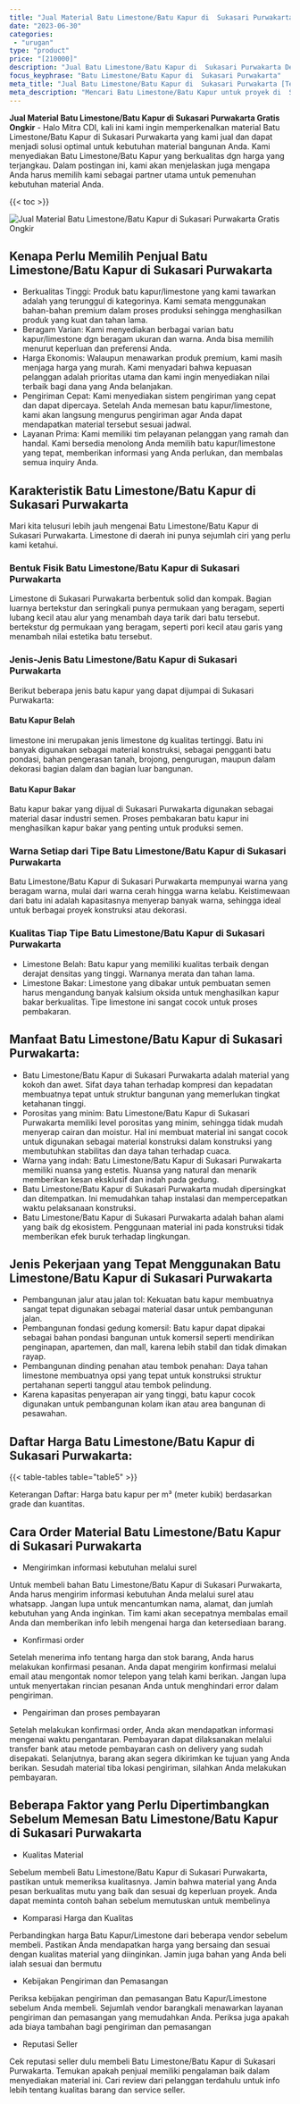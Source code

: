 ```yaml
---
title: "Jual Material Batu Limestone/Batu Kapur di  Sukasari Purwakarta Gratis Ongkir"
date: "2023-06-30"
categories:
 - "urugan"
type: "product"
price: "[210000]"
description: "Jual Batu Limestone/Batu Kapur di  Sukasari Purwakarta Dekat. Batu Limestone/Batu Kapur ini sering digunakan dalam proyek konstruksi sebagai batu alam yang elegan dan tahan lama. Kontak kami untuk mendapatkan informasi lebih lanjut."
focus_keyphrase: "Batu Limestone/Batu Kapur di  Sukasari Purwakarta"
meta_title: "Jual Batu Limestone/Batu Kapur di  Sukasari Purwakarta [Terdekat] - CDI"
meta_description: "Mencari Batu Limestone/Batu Kapur untuk proyek di  Sukasari Purwakarta? Kami menawarkan Batu Limestone/Batu Kapur berkualitas untuk material dinding. Dapatkan penawaran terbaik sekarang."
---
```


**Jual Material Batu Limestone/Batu Kapur di  Sukasari Purwakarta Gratis Ongkir** - Halo Mitra CDI, kali ini kami ingin memperkenalkan material Batu Limestone/Batu Kapur di  Sukasari Purwakarta yang kami jual dan dapat menjadi solusi optimal untuk kebutuhan material bangunan Anda. Kami menyediakan Batu Limestone/Batu Kapur yang berkualitas dgn harga yang terjangkau. Dalam postingan ini, kami akan menjelaskan juga mengapa Anda harus memilih kami sebagai partner utama untuk pemenuhan kebutuhan material Anda.

{{< toc >}}

![Jual Material Batu Limestone/Batu Kapur di  Sukasari Purwakarta Gratis Ongkir](/images/urugan/batu-limestone-18.jpg)

## Kenapa Perlu Memilih Penjual Batu Limestone/Batu Kapur di  Sukasari Purwakarta

*   Berkualitas Tinggi: Produk batu kapur/limestone yang kami tawarkan adalah yang terunggul di kategorinya. Kami semata menggunakan bahan-bahan premium dalam proses produksi sehingga menghasilkan produk yang kuat dan tahan lama.
*   Beragam Varian: Kami menyediakan berbagai varian batu kapur/limestone dgn beragam ukuran dan warna. Anda bisa memilih menurut keperluan dan preferensi Anda.
*   Harga Ekonomis: Walaupun menawarkan produk premium, kami masih menjaga harga yang murah. Kami menyadari bahwa kepuasan pelanggan adalah prioritas utama dan kami ingin menyediakan nilai terbaik bagi dana yang Anda belanjakan.
*   Pengiriman Cepat: Kami menyediakan sistem pengiriman yang cepat dan dapat dipercaya. Setelah Anda memesan batu kapur/limestone, kami akan langsung mengurus pengiriman agar Anda dapat mendapatkan material tersebut sesuai jadwal.
*   Layanan Prima: Kami memiliki tim pelayanan pelanggan yang ramah dan handal. Kami bersedia menolong Anda memilih batu kapur/limestone yang tepat, memberikan informasi yang Anda perlukan, dan membalas semua inquiry Anda.

## Karakteristik Batu Limestone/Batu Kapur di  Sukasari Purwakarta

Mari kita telusuri lebih jauh mengenai Batu Limestone/Batu Kapur di  Sukasari Purwakarta. Limestone di daerah ini punya sejumlah ciri yang perlu kami ketahui.

### Bentuk Fisik Batu Limestone/Batu Kapur di  Sukasari Purwakarta

Limestone di  Sukasari Purwakarta berbentuk solid dan kompak. Bagian luarnya bertekstur dan seringkali punya permukaan yang beragam, seperti lubang kecil atau alur yang menambah daya tarik dari batu tersebut. bertekstur dg permukaan yang beragam, seperti pori kecil atau garis yang menambah nilai estetika batu tersebut.

### Jenis-Jenis Batu Limestone/Batu Kapur di  Sukasari Purwakarta

Berikut beberapa jenis batu kapur yang dapat dijumpai di  Sukasari Purwakarta:

#### Batu Kapur Belah

limestone ini merupakan jenis limestone dg kualitas tertinggi. Batu ini banyak digunakan sebagai material konstruksi, sebagai pengganti batu pondasi, bahan pengerasan tanah, brojong, pengurugan, maupun dalam dekorasi bagian dalam dan bagian luar bangunan.

#### Batu Kapur Bakar

Batu kapur bakar yang dijual di  Sukasari Purwakarta digunakan sebagai material dasar industri semen. Proses pembakaran batu kapur ini menghasilkan kapur bakar yang penting untuk produksi semen.

### Warna Setiap dari Tipe Batu Limestone/Batu Kapur di  Sukasari Purwakarta

Batu Limestone/Batu Kapur di  Sukasari Purwakarta mempunyai warna yang beragam warna, mulai dari warna cerah hingga warna kelabu. Keistimewaan dari batu ini adalah kapasitasnya menyerap banyak warna, sehingga ideal untuk berbagai proyek konstruksi atau dekorasi.

### Kualitas Tiap Tipe Batu Limestone/Batu Kapur di  Sukasari Purwakarta

*   Limestone Belah: Batu kapur yang memiliki kualitas terbaik dengan derajat densitas yang tinggi. Warnanya merata dan tahan lama.
*   Limestone Bakar: Limestone yang dibakar untuk pembuatan semen harus mengandung banyak kalsium oksida untuk menghasilkan kapur bakar berkualitas. Tipe limestone ini sangat cocok untuk proses pembakaran.

## Manfaat Batu Limestone/Batu Kapur di  Sukasari Purwakarta:

*   Batu Limestone/Batu Kapur di  Sukasari Purwakarta adalah material yang kokoh dan awet. Sifat daya tahan terhadap kompresi dan kepadatan membuatnya tepat untuk struktur bangunan yang memerlukan tingkat ketahanan tinggi.
*   Porositas yang minim: Batu Limestone/Batu Kapur di  Sukasari Purwakarta memiliki level porositas yang minim, sehingga tidak mudah menyerap cairan dan moistur. Hal ini membuat material ini sangat cocok untuk digunakan sebagai material konstruksi dalam konstruksi yang membutuhkan stabilitas dan daya tahan terhadap cuaca.
*   Warna yang indah: Batu Limestone/Batu Kapur di  Sukasari Purwakarta memiliki nuansa yang estetis. Nuansa yang natural dan menarik memberikan kesan eksklusif dan indah pada gedung.
*   Batu Limestone/Batu Kapur di  Sukasari Purwakarta mudah dipersingkat dan ditempatkan. Ini memudahkan tahap instalasi dan mempercepatkan waktu pelaksanaan konstruksi.
*   Batu Limestone/Batu Kapur di  Sukasari Purwakarta adalah bahan alami yang baik dg ekosistem. Penggunaan material ini pada konstruksi tidak memberikan efek buruk terhadap lingkungan.

## Jenis Pekerjaan yang Tepat Menggunakan Batu Limestone/Batu Kapur di  Sukasari Purwakarta

*   Pembangunan jalur atau jalan tol: Kekuatan batu kapur membuatnya sangat tepat digunakan sebagai material dasar untuk pembangunan jalan.
*   Pembangunan fondasi gedung komersil: Batu kapur dapat dipakai sebagai bahan pondasi bangunan untuk komersil seperti mendirikan penginapan, apartemen, dan mall, karena lebih stabil dan tidak dimakan rayap.
*   Pembangunan dinding penahan atau tembok penahan: Daya tahan limestone membuatnya opsi yang tepat untuk konstruksi struktur pertahanan seperti tanggul atau tembok pelindung.
*   Karena kapasitas penyerapan air yang tinggi, batu kapur cocok digunakan untuk pembangunan kolam ikan atau area bangunan di pesawahan.

## Daftar Harga Batu Limestone/Batu Kapur di  Sukasari Purwakarta:

{{< table-tables table="table5" >}}

Keterangan Daftar: Harga batu kapur per m³ (meter kubik) berdasarkan grade dan kuantitas.

## Cara Order Material Batu Limestone/Batu Kapur di  Sukasari Purwakarta

*   Mengirimkan informasi kebutuhan melalui surel

Untuk membeli bahan Batu Limestone/Batu Kapur di  Sukasari Purwakarta, Anda harus mengirim informasi kebutuhan Anda melalui surel atau whatsapp. Jangan lupa untuk mencantumkan nama, alamat, dan jumlah kebutuhan yang Anda inginkan. Tim kami akan secepatnya membalas email Anda dan memberikan info lebih mengenai harga dan ketersediaan barang.
*   Konfirmasi order

Setelah menerima info tentang harga dan stok barang, Anda harus melakukan konfirmasi pesanan. Anda dapat mengirim konfirmasi melalui email atau mengontak nomor telepon yang telah kami berikan. Jangan lupa untuk menyertakan rincian pesanan Anda untuk menghindari error dalam pengiriman.
*   Pengairiman dan proses pembayaran

Setelah melakukan konfirmasi order, Anda akan mendapatkan informasi mengenai waktu pengantaran. Pembayaran dapat dilaksanakan melalui transfer bank atau metode pembayaran cash on delivery yang sudah disepakati. Selanjutnya, barang akan segera dikirimkan ke tujuan yang Anda berikan. Sesudah material tiba lokasi pengiriman, silahkan Anda melakukan pembayaran.

## Beberapa Faktor yang Perlu Dipertimbangkan Sebelum Memesan Batu Limestone/Batu Kapur di  Sukasari Purwakarta

*   Kualitas Material

Sebelum membeli Batu Limestone/Batu Kapur di  Sukasari Purwakarta, pastikan untuk memeriksa kualitasnya. Jamin bahwa material yang Anda pesan berkualitas mutu yang baik dan sesuai dg keperluan proyek. Anda dapat meminta contoh bahan sebelum memutuskan untuk membelinya

*   Komparasi Harga dan Kualitas

Perbandingkan harga Batu Kapur/Limestone dari beberapa vendor sebelum membeli. Pastikan Anda mendapatkan harga yang bersaing dan sesuai dengan kualitas material yang diinginkan. Jamin juga bahan yang Anda beli ialah sesuai dan bermutu

*   Kebijakan Pengiriman dan Pemasangan

Periksa kebijakan pengiriman dan pemasangan Batu Kapur/Limestone sebelum Anda membeli. Sejumlah vendor barangkali menawarkan layanan pengiriman dan pemasangan yang memudahkan Anda. Periksa juga apakah ada biaya tambahan bagi pengiriman dan pemasangan

*   Reputasi Seller

Cek reputasi seller dulu membeli Batu Limestone/Batu Kapur di  Sukasari Purwakarta. Temukan apakah penjual memiliki pengalaman baik dalam menyediakan material ini. Cari review dari pelanggan terdahulu untuk info lebih tentang kualitas barang dan service seller.